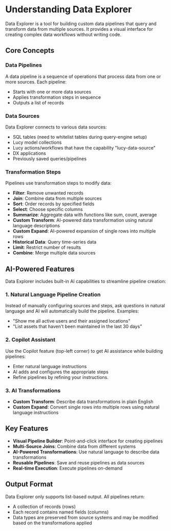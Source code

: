 # Understanding Data Explorer

Data Explorer is a tool for building custom data pipelines that query and transform data from multiple sources. It provides a visual interface for creating complex data workflows without writing code.

## Core Concepts

### Data Pipelines
A data pipeline is a sequence of operations that process data from one or more sources. Each pipeline:
- Starts with one or more data sources
- Applies transformation steps in sequence
- Outputs a list of records

### Data Sources
Data Explorer connects to various data sources:
- SQL tables (need to whitelist tables during query-engine setup)
- Lucy model collections
- Lucy actions/workflows that have the capability "lucy-data-source"
- DX applications
- Previously saved queries/pipelines

### Transformation Steps
Pipelines use transformation steps to modify data:
- **Filter**: Remove unwanted records
- **Join**: Combine data from multiple sources
- **Sort**: Order records by specified fields
- **Select**: Choose specific columns
- **Summarize**: Aggregate data with functions like sum, count, average
- **Custom Transform**: AI-powered data transformation using natural language descriptions
- **Custom Expand**: AI-powered expansion of single rows into multiple rows
- **Historical Data**: Query time-series data
- **Limit**: Restrict number of results
- **Combine**: Merge multiple data sources

## AI-Powered Features

Data Explorer includes built-in AI capabilities to streamline pipeline creation:

### 1. Natural Language Pipeline Creation
Instead of manually configuring sources and steps, ask questions in natural language and AI will automatically build the pipeline. Examples:
- "Show me all active users and their assigned locations"
- "List assets that haven't been maintained in the last 30 days"

### 2. Copilot Assistant
Use the Copilot feature (top-left corner) to get AI assistance while building pipelines:
- Enter natural language instructions
- AI adds and configures the appropriate steps
- Refine pipelines by refining your instructions. 

### 3. AI Transformations
- **Custom Transform**: Describe data transformations in plain English
- **Custom Expand**: Convert single rows into multiple rows using natural language instructions

## Key Features

- **Visual Pipeline Builder**: Point-and-click interface for creating pipelines
- **Multi-Source Joins**: Combine data from different systems
- **AI-Powered Transformations**: Use natural language to describe data transformations
- **Reusable Pipelines**: Save and reuse pipelines as data sources
- **Real-time Execution**: Execute pipelines on-demand

## Output Format

Data Explorer only supports list-based output. All pipelines return:
- A collection of records (rows)
- Each record contains named fields (columns)
- Data types are preserved from source systems and may be modified based on the transformations applied